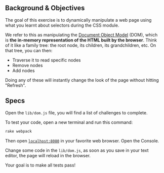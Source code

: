 ## Background & Objectives

The goal of this exercise is to dynamically manipulate a web page using what you learnt about selectors during the CSS module.

We refer to this as manipulating the [Document Object Model](http://en.wikipedia.org/wiki/Document_Object_Model) (DOM), which is **the in-memory representation of the HTML built by the browser**. Think of it like a family tree: the root node, its children, its grandchildren, etc. On that tree, you can then:

- Traverse it to read specific nodes
- Remove nodes
- Add nodes

Doing any of these will instantly change the look of the page without hitting "Refresh".

## Specs

Open the `lib/dom.js` file, you will find a list of challenges to
complete.

To test your code, open a new terminal and run this command:

```bash
rake webpack
```

Then open [`localhost:8080`](http://localhost:8080) in your favorite web browser. Open the Console.

Change some code in the `lib/dom.js`, as soon as you save in your text editor, the page will reload in the browser.

Your goal is to make all tests pass!

